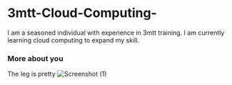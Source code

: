 # 3mtt-Cloud-Computing-
I am a seasoned individual with experience in 3mtt training.  I am currently learning cloud computing to expand my skill. 

### More about you
The leg is pretty
![Screenshot (1)](https://github.com/user-attachments/assets/f824e2d7-2890-4be5-801d-3ebabd0ab84b)
